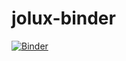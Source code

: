 # jolux-binder

[![Binder](https://mybinder.org/badge_logo.svg)](https://mybinder.org/v2/gh/bequrios/jolux-binder/main?labpath=sparql.ipynb)